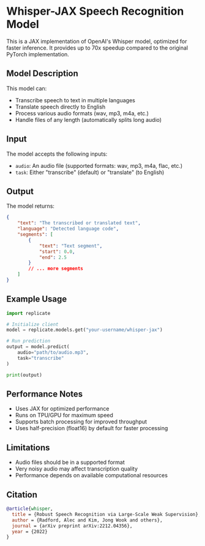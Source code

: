 # Whisper-JAX Speech Recognition Model

This is a JAX implementation of OpenAI's Whisper model, optimized for faster inference. It provides up to 70x speedup compared to the original PyTorch implementation.

## Model Description

This model can:
- Transcribe speech to text in multiple languages
- Translate speech directly to English
- Process various audio formats (wav, mp3, m4a, etc.)
- Handle files of any length (automatically splits long audio)

## Input

The model accepts the following inputs:

- `audio`: An audio file (supported formats: wav, mp3, m4a, flac, etc.)
- `task`: Either "transcribe" (default) or "translate" (to English)

## Output

The model returns:
```json
{
    "text": "The transcribed or translated text",
    "language": "Detected language code",
    "segments": [
        {
            "text": "Text segment",
            "start": 0.0,
            "end": 2.5
        }
        // ... more segments
    ]
}
```

## Example Usage

```python
import replicate

# Initialize client
model = replicate.models.get("your-username/whisper-jax")

# Run prediction
output = model.predict(
    audio="path/to/audio.mp3",
    task="transcribe"
)

print(output)
```

## Performance Notes

- Uses JAX for optimized performance
- Runs on TPU/GPU for maximum speed
- Supports batch processing for improved throughput
- Uses half-precision (float16) by default for faster processing

## Limitations

- Audio files should be in a supported format
- Very noisy audio may affect transcription quality
- Performance depends on available computational resources

## Citation

```bibtex
@article{whisper,
  title = {Robust Speech Recognition via Large-Scale Weak Supervision},
  author = {Radford, Alec and Kim, Jong Wook and others},
  journal = {arXiv preprint arXiv:2212.04356},
  year = {2022}
}
```
